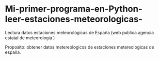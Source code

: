 # Mi-primer-programa-en-Python-leer-estaciones-meteorologicas-
Lectura datos estaciones meteorológicas de España (web  publica agencia estatal de meteorología )

Proposito: obtener  datos metereologicos de estaciones metereologicas de españa.

